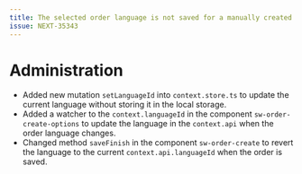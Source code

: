 ```yaml
---
title: The selected order language is not saved for a manually created orders
issue: NEXT-35343
---
```

# Administration
* Added new mutation `setLanguageId` into `context.store.ts` to update the current language without storing it in the local storage.
* Added a watcher to the `context.languageId` in the component `sw-order-create-options` to update the language in the `context.api` when the order language changes.
* Changed method `saveFinish` in the component `sw-order-create` to revert the language to the current `context.api.languageId` when the order is saved.
